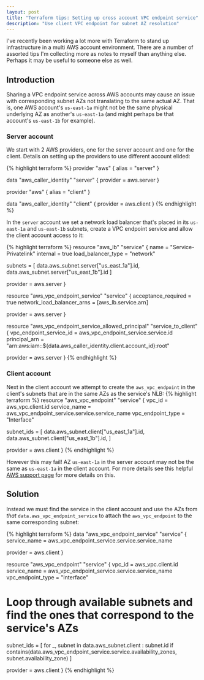 ```yaml
---
layout: post
title: "Terraform tips: Setting up cross account VPC endpoint service"
description: "Use client VPC endpoint for subnet AZ resolution"
---
```


I've recently been working a lot more with Terraform to stand up infrastructure in a multi AWS account environment. There are a number of assorted tips I'm collecting more as notes to myself than anything else. Perhaps it may be useful to someone else as well.

## Introduction

Sharing a VPC endpoint service across AWS accounts may cause an issue with corresponding subnet AZs not translating to the same actual AZ. That is, one AWS account's `us-east-1a` might not be the same physical underlying AZ as another's `us-east-1a` (and might perhaps be that account's `us-east-1b` for example).

### Server account

We start with 2 AWS providers, one for the server account and one for the client. Details on setting up the providers to use different account elided:

{% highlight terraform %}
provider "aws" {
  alias = "server"
}

data "aws_caller_identity" "server" {
  provider = aws.server
}

provider "aws" {
  alias = "client"
}

data "aws_caller_identity" "client" {
  provider = aws.client
}
{% endhighlight %}

In the `server` account we set a network load balancer that's placed in its `us-east-1a` and `us-east-1b` subnets, create a VPC endpoint service and allow the client account access to it:

{% highlight terraform %}
resource "aws_lb" "service" {
  name               = "Service-Privatelink"
  internal           = true
  load_balancer_type = "network"

  subnets = [
    data.aws_subnet.server["us_east_1a"].id,
    data.aws_subnet.server["us_east_1b"].id
  ]

  provider = aws.server
}

resource "aws_vpc_endpoint_service" "service" {
  acceptance_required        = true
  network_load_balancer_arns = [aws_lb.service.arn]

  provider = aws.server
}

resource "aws_vpc_endpoint_service_allowed_principal" "service_to_client" {
  vpc_endpoint_service_id = aws_vpc_endpoint_service.service.id
  principal_arn           = "arn:aws:iam::${data.aws_caller_identity.client.account_id}:root"

  provider = aws.server
}
{% endhighlight %}

### Client account

Next in the client account we attempt to create the `aws_vpc_endpoint` in the client's subnets that are in the same AZs as the service's NLB:
{% highlight terraform %}
resource "aws_vpc_endpoint" "service" {
  vpc_id            = aws_vpc.client.id
  service_name      = aws_vpc_endpoint_service.service.service_name
  vpc_endpoint_type = "Interface"

  subnet_ids = [
    data.aws_subnet.client["us_east_1a"].id,
    data.aws_subnet.client["us_east_1b"].id,
  ]

  provider = aws.client
}
{% endhighlight %}

However this may fail! AZ `us-east-1a` in the server account may not be the same as `us-east-1a` in the client account. For more details see this helpful [AWS support page](https://aws.amazon.com/premiumsupport/knowledge-center/interface-endpoint-availability-zone/) for more details on this.

## Solution

Instead we must find the service in the client account and use the AZs from _that_ `data.aws_vpc_endpoint_service` to attach the `aws_vpc_endpoint` to the same corresponding subnet:

{% highlight terraform %}
data "aws_vpc_endpoint_service" "service" {
  service_name      = aws_vpc_endpoint_service.service.service_name

  provider = aws.client
}

resource "aws_vpc_endpoint" "service" {
  vpc_id            = aws_vpc.client.id
  service_name      = aws_vpc_endpoint_service.service.service_name
  vpc_endpoint_type = "Interface"

  # Loop through available subnets and find the ones that correspond to the service's AZs
  subnet_ids = [
    for _, subnet in data.aws_subnet.client : subnet.id
    if contains(data.aws_vpc_endpoint_service.service.availability_zones, subnet.availability_zone)
  ]

  provider = aws.client
}
{% endhighlight %}
